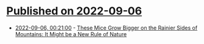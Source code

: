 # [Published on 2022-09-06](index.md)

* [2022-09-06, 00:21:00](https://soylentnews.org/article.pl?sid=22/09/05/0212225&from=rss) - [These Mice Grow Bigger on the Rainier Sides of Mountains: It Might be a New Rule of Nature](https://soylentnews.org/article.pl?sid=22/09/05/0212225&from=rss)
